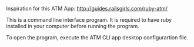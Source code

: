 Inspiration for this ATM App: http://guides.railsgirls.com/ruby-atm/

This is a command line interface program. 
It is required to have ruby installed in your computer before running the program.

To open the program, execute the ATM CLI app desktop configurartion file.